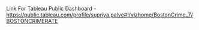 Link For Tableau Public Dashboard - https://public.tableau.com/profile/supriya.palve#!/vizhome/BostonCrime_7/BOSTONCRIMERATE
